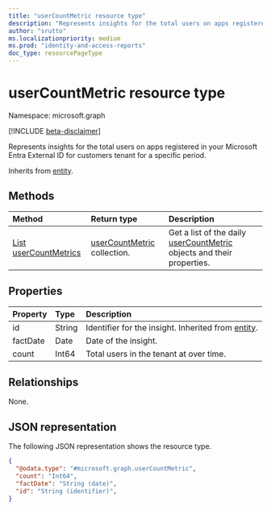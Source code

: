 ```yaml
---
title: "userCountMetric resource type"
description: "Represents insights for the total users on apps registered in your Microsoft Entra External ID for customers tenant for a specific period."
author: "srutto"
ms.localizationpriority: medium
ms.prod: "identity-and-access-reports"
doc_type: resourcePageType
---
```


# userCountMetric resource type

Namespace: microsoft.graph

[!INCLUDE [beta-disclaimer](../../includes/beta-disclaimer.md)]

Represents insights for the total users on apps registered in your Microsoft Entra External ID for customers tenant for a specific period.

Inherits from [entity](../resources/entity.md).

## Methods
|Method|Return type|Description|
|:---|:---|:---|
|[List userCountMetrics](../api/dailyuserinsightmetricsroot-list-usercount.md)| [userCountMetric](../resources/usercountmetric.md) collection.|Get a list of the daily [userCountMetric](../resources/usercountmetric.md) objects and their properties.|

## Properties
|Property|Type|Description|
|:---|:---|:---|
| id|String| Identifier for the insight. Inherited from [entity](../resources/entity.md).|
| factDate|Date| Date of the insight.|
| count|Int64| Total users in the tenant at over time.|

## Relationships
None.

## JSON representation
The following JSON representation shows the resource type.
<!-- {
  "blockType": "resource",
  "keyProperty": "id",
  "@odata.type": "microsoft.graph.userCountMetric",
  "openType": false
}
-->
``` json
{
  "@odata.type": "#microsoft.graph.userCountMetric",
  "count": "Int64",
  "factDate": "String (date)",
  "id": "String (identifier)",
}
```
